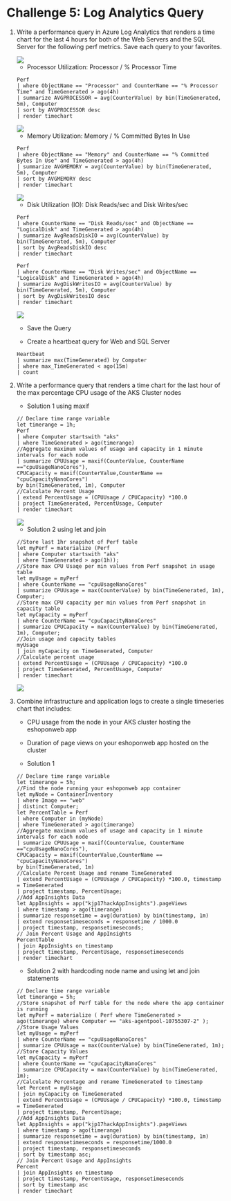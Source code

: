 # Challenge 5: Log Analytics Query

1. Write a performance query in Azure Log Analytics that renders a time chart for the last 4 hours for both of the Web Servers and the SQL Server for the following perf metrics. Save each query to your favorites.

    <img src="images/logs9.jpg"/>


    * Processor Utilization: Processor / % Processor Time


    ```
    Perf
    | where ObjectName == "Processor" and CounterName == "% Processor Time" and TimeGenerated > ago(4h)
    | summarize AVGPROCESSOR = avg(CounterValue) by bin(TimeGenerated, 5m), Computer
    | sort by AVGPROCESSOR desc
    | render timechart
    ```
    
    <img src="images/logs.jpg"/>


    * Memory Utilization: Memory / % Committed Bytes In Use


    ```
    Perf
    | where ObjectName == "Memory" and CounterName == "% Committed Bytes In Use" and TimeGenerated > ago(4h)
    | summarize AVGMEMORY = avg(CounterValue) by bin(TimeGenerated, 5m), Computer
    | sort by AVGMEMORY desc
    | render timechart
    ```
    
    <img src="images/logs1.jpg"/>


    * Disk Utilization (IO): Disk Reads/sec and Disk Writes/sec

 
    ```
    Perf
    | where CounterName == "Disk Reads/sec" and ObjectName == "LogicalDisk" and TimeGenerated > ago(4h)
    | summarize AvgReadsDiskIO = avg(CounterValue) by bin(TimeGenerated, 5m), Computer
    | sort by AvgReadsDiskIO desc
    | render timechart
    ```

    ```
    Perf 
    | where CounterName == "Disk Writes/sec" and ObjectName == "LogicalDisk" and TimeGenerated > ago(4h)
    | summarize AvgDiskWritesIO = avg(CounterValue) by bin(TimeGenerated, 5m), Computer
    | sort by AvgDiskWritesIO desc
    | render timechart
    ```
    
    <img src="images/logs5.jpg"/>

    * Save the Query

    * Create a heartbeat query for Web and SQL Server


    ```
    Heartbeat
    | summarize max(TimeGenerated) by Computer
    | where max_TimeGenerated < ago(15m)
    | count
    ```

2. Write a performance query that renders a time chart for the last hour of the max percentage CPU usage of the AKS Cluster nodes

    * Solution 1 using maxif

    ```
    // Declare time range variable
    let timerange = 1h;
    Perf
    | where Computer startswith "aks"
    | where TimeGenerated > ago(timerange)
    //Aggregate maximum values of usage and capacity in 1 minute intervals for each node
    | summarize CPUUsage = maxif(CounterValue, CounterName =="cpuUsageNanoCores"),
    CPUCapacity = maxif(CounterValue,CounterName == "cpuCapacityNanoCores")
    by bin(TimeGenerated, 1m), Computer
    //Calculate Percent Usage
    | extend PercentUsage = (CPUUsage / CPUCapacity) *100.0
    | project TimeGenerated, PercentUsage, Computer
    | render timechart
    ```
    
    <img src="images/logs6.jpg"/>
    

    * Solution 2 using let and join

    ```
    //Store last 1hr snapshot of Perf table
    let myPerf = materialize (Perf
    | where Computer startswith "aks"
    | where TimeGenerated > ago(1h));
    //Store max CPU Usaqe per min values from Perf snapshot in usage table
    let myUsage = myPerf
    | where CounterName == "cpuUsageNanoCores"
    | summarize CPUUsage = max(CounterValue) by bin(TimeGenerated, 1m), Computer;
    //Store max CPU capacity per min values from Perf snapshot in capacity table
    let myCapacity = myPerf
    | where CounterName == "cpuCapacityNanoCores"
    | summarize CPUCapacity = max(CounterValue) by bin(TimeGenerated, 1m), Computer;
    //Join usage and capacity tables
    myUsage
    | join myCapacity on TimeGenerated, Computer
    //Calculate percent usage
    | extend PercentUsage = (CPUUsage / CPUCapacity) *100.0
    | project TimeGenerated, PercentUsage, Computer
    | render timechart
    ```
    
    <img src="images/logs7.jpg"/>
    

3. Combine infrastructure and application logs to create a single timeseries chart that includes:

    * CPU usage from the node in your AKS cluster hosting the eshoponweb app

    * Duration of page views on your eshoponweb app hosted on the cluster

    * Solution 1

    ```
    // Declare time range variable
    let timerange = 5h;
    //Find the node running your eshoponweb app container
    let myNode = ContainerInventory
    | where Image == "web"
    | distinct Computer;
    let PercentTable = Perf
    | where Computer in (myNode)
    | where TimeGenerated > ago(timerange)
    //Aggregate maximum values of usage and capacity in 1 minute intervals for each node
    | summarize CPUUsage = maxif(CounterValue, CounterName =="cpuUsageNanoCores"),
    CPUCapacity = maxif(CounterValue,CounterName == "cpuCapacityNanoCores")
    by bin(TimeGenerated, 1m)
    //Calculate Percent Usage and rename TimeGenerated
    | extend PercentUsage = (CPUUsage / CPUCapacity) *100.0, timestamp = TimeGenerated
    | project timestamp, PercentUsage;
    //Add AppInsights Data
    let AppInsights = app("kjp17hackAppInsights").pageViews
    | where timestamp > ago(timerange)
    | summarize responsetime = avg(duration) by bin(timestamp, 1m)
    | extend responsetimeseconds = responsetime / 1000.0
    | project timestamp, responsetimeseconds;
    // Join Percent Usage and AppInsights
    PercentTable
    | join AppInsights on timestamp
    | project timestamp, PercentUsage, responsetimeseconds
    | render timechart
    ```

    * Solution 2 with hardcoding node name and using let and join statements

    ```
    // Declare time range variable
    let timerange = 5h;
    //Store snapshot of Perf table for the node where the app container is running
    let myPerf = materialize ( Perf where TimeGenerated > ago(timerange) where Computer == "aks-agentpool-10755307-2" );
    //Store Usage Values
    let myUsage = myPerf
    | where CounterName == "cpuUsageNanoCores"
    | summarize CPUUsage = max(CounterValue) by bin(TimeGenerated, 1m);
    //Store Capacity Values
    let myCapacity = myPerf
    | where CounterName == "cpuCapacityNanoCores"
    | summarize CPUCapacity = max(CounterValue) by bin(TimeGenerated, 1m);
    //Calculate Percentage and rename TimeGenerated to timestamp
    let Percent = myUsage
    | join myCapacity on TimeGenerated
    | extend PercentUsage = (CPUUsage / CPUCapacity) *100.0, timestamp = TimeGenerated
    | project timestamp, PercentUsage;
    //Add AppInsights Data
    let AppInsights = app("kjp17hackAppInsights").pageViews
    | where timestamp > ago(timerange)
    | summarize responsetime = avg(duration) by bin(timestamp, 1m)
    | extend responsetimeseconds = responsetime/1000.0
    | project timestamp, responsetimeseconds
    | sort by timestamp asc;
    // Join Percent Usage and AppInsights
    Percent
    | join AppInsights on timestamp
    | project timestamp, PercentUsage, responsetimeseconds
    | sort by timestamp asc
    | render timechart
    ```
